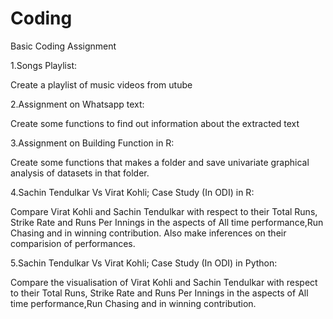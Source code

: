# Coding
Basic Coding Assignment

1.Songs Playlist:

Create a playlist of music videos from utube

2.Assignment on Whatsapp text:

Create some functions to find out information about the extracted text

3.Assignment on Building Function in R:

Create some functions that makes a folder and save univariate graphical analysis of datasets in that folder. 

4.Sachin Tendulkar Vs Virat Kohli; Case Study (In ODI) in R: 

Compare Virat Kohli and Sachin Tendulkar with respect to their Total Runs, Strike Rate and Runs Per Innings in the aspects of All time performance,Run Chasing and in winning contribution. Also make inferences on their comparision of performances.

5.Sachin Tendulkar Vs Virat Kohli; Case Study (In ODI) in Python: 

Compare the visualisation of Virat Kohli and Sachin Tendulkar with respect to their Total Runs, Strike Rate and Runs Per Innings in the aspects of All time performance,Run Chasing and in winning contribution. 
